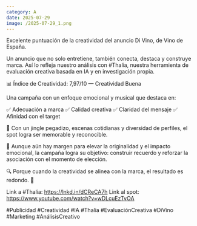 ```yaml
--- 
category: A 
date: 2025-07-29 
image: /2025-07-29_1.png 
--- 
```


Excelente puntuación de la creatividad del anuncio Di Vino, de Vino de España.

Un anuncio que no solo entretiene, también conecta, destaca y construye marca. Así lo refleja nuestro análisis con #Thalia, nuestra herramienta de evaluación creativa basada en IA y en investigación propia.

📊 Índice de Creatividad: 7,97/10 — Creatividad Buena

Una campaña con un enfoque emocional y musical que destaca en:

✅ Adecuación a marca
✅ Calidad creativa
✅ Claridad del mensaje
✅ Afinidad con el target

🎵 Con un jingle pegadizo, escenas cotidianas y diversidad de perfiles, el spot logra ser memorable y reconocible.

💬 Aunque aún hay margen para elevar la originalidad y el impacto emocional, la campaña logra su objetivo: construir recuerdo y reforzar la asociación con el momento de elección.

🔍 Porque cuando la creatividad se alinea con la marca, el resultado es redondo. 🍷

Link a #Thalia: https://lnkd.in/dCReCA7h
Link al spot: https://www.youtube.com/watch?v=wDLcuEzTvOA

#Publicidad #Creatividad #IA #Thalia #EvaluaciónCreativa #DiVino #Marketing #AnálisisCreativo